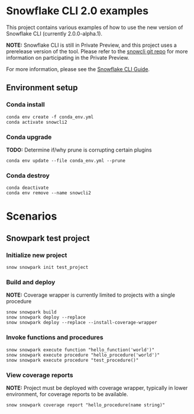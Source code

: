 # Snowflake CLI 2.0 examples
This project contains various examples of how to use the new version of Snowflake CLI (currently 2.0.0-alpha.1).        

**NOTE:**  Snowflake CLI is still in Private Preview, and this project uses a prerelease version of the tool. Please refer to the [snowcli git repo](https://github.com/Snowflake-Labs/snowcli) for more information on participating in the Private Preview. 
 
For more information, please see the [Snowflake CLI Guide](https://docs.snowflake.com/LIMITEDACCESS/snowcli/snowcli-guide).

## Environment setup
### Conda install
```
conda env create -f conda_env.yml
conda activate snowcli2
```
### Conda upgrade
**TODO:** Determine if/why prune is corrupting certain plugins
```
conda env update --file conda_env.yml --prune
```

### Conda destroy
```
conda deactivate
conda env remove --name snowcli2
```

# Scenarios 
## Snowpark test project
### Initialize new project
```
snow snowpark init test_project
```
### Build and deploy
**NOTE:** Coverage wrapper is currently limited to projects with a single procedure
```
snow snowpark build
snow snowpark deploy --replace
snow snowpark deploy --replace --install-coverage-wrapper
```
### Invoke functions and procedures
```
snow snowpark execute function "hello_function('world')"
snow snowpark execute procedure "hello_procedure('world')"
snow snowpark execute procedure "test_procedure()"
```
### View coverage reports
**NOTE:** Project must be deployed with coverage wrapper, typically in lower environment, for coverage reports to be available.
```
snow snowpark coverage report "hello_procedure(name string)"
```